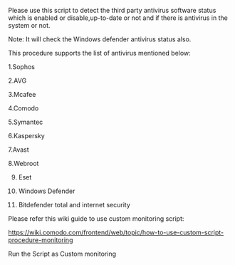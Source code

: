 Please use this script to detect the third party antivirus software status which is enabled or disable,up-to-date or not and if there is antivirus in the system or not. 

Note: It will check the Windows defender antivirus status also.

This procedure supports the list of antivirus mentioned below:

1.Sophos

2.AVG

3.Mcafee

4.Comodo

5.Symantec

6.Kaspersky

7.Avast

8.Webroot

9. Eset

10. Windows Defender

11. Bitdefender total and internet security

Please refer this wiki guide to use custom monitoring script:

https://wiki.comodo.com/frontend/web/topic/how-to-use-custom-script-procedure-monitoring

 

Run the Script as Custom monitoring